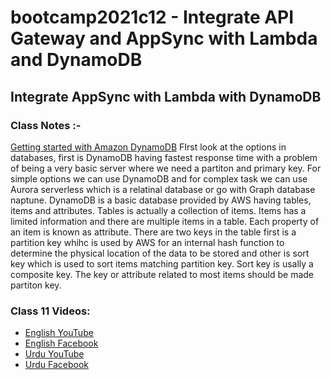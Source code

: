 # bootcamp2021c12 - Integrate API Gateway and AppSync with Lambda and DynamoDB

## Integrate AppSync with Lambda with DynamoDB

### Class Notes :-

[Getting started with Amazon DynamoDB](https://aws.amazon.com/blogs/database/getting-started-with-amazon-dynamodb/)
FIrst look at the options in databases, first is DynamoDB having fastest response time with a problem of being a very basic server where we need a partiton and primary key. For simple options we can use DynamoDB and for complex task we can use Aurora serverless which is a relatinal database or go with Graph database naptune.
DynamoDB is a basic database provided by AWS having tables, items and attributes. Tables is actually a collection of items. Items has a limited information and there are multiple items in a table. Each property of an item is known as attribute. There are two keys in the table first is a partition key whihc is used by AWS for an internal hash function to determine the physical location of the data to be stored and other is sort key which is used to sort items matching partition key. Sort key is usally a composite key. The key or attribute related to most items should be made partiton key.

### Class 11 Videos:

- [English YouTube](https://www.youtube.com/watch?v=m1ufBAiW4DU&ab_channel=CertifiedUnicornDeveloper)
- [English Facebook](https://www.facebook.com/fb.anees.ahmed/videos/624498375622116)
- [Urdu YouTube](https://www.youtube.com/watch?v=6T7QhbskrC4&ab_channel=CertifiedUnicornDeveloperinUrdu)
- [Urdu Facebook](https://www.facebook.com/Ai.SirQasim/videos/2948723565388425)
